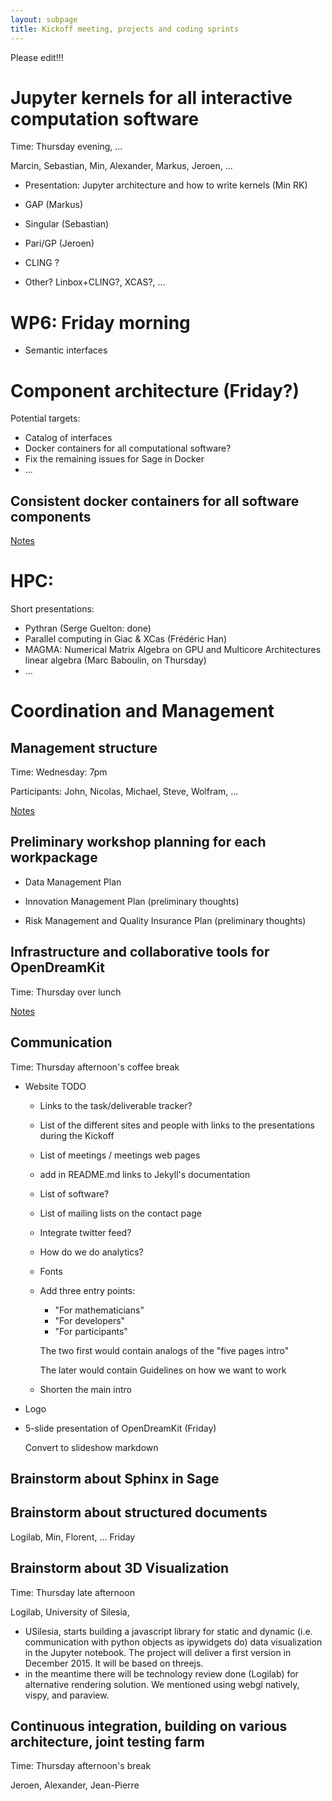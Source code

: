 ```yaml
---
layout: subpage
title: Kickoff meeting, projects and coding sprints
---
```


Please edit!!!

# Jupyter kernels for all interactive computation software

Time: Thursday evening, ...

Marcin, Sebastian, Min, Alexander, Markus, Jeroen, ...

- Presentation: Jupyter architecture and how to write kernels (Min RK)
- GAP (Markus)
- Singular (Sebastian)
- Pari/GP (Jeroen)
- CLING ?

- Other? Linbox+CLING?, XCAS?, ...

# WP6: Friday morning

- Semantic interfaces

# Component architecture (Friday?)

Potential targets:

- Catalog of interfaces
- Docker containers for all computational software?
- Fix the remaining issues for Sage in Docker
- ...

## Consistent docker containers for all software components

[Notes](../docker)

# HPC:

Short presentations:

- Pythran (Serge Guelton: done)
- Parallel computing in Giac & XCas (Frédéric Han)
- MAGMA: Numerical Matrix Algebra on GPU and Multicore Architectures
  linear algebra (Marc Baboulin, on Thursday)
- ...

# Coordination and Management

## Management structure

Time: Wednesday: 7pm

Participants: John, Nicolas, Michael, Steve, Wolfram, ...

[Notes](../management_structure)

## Preliminary workshop planning for each workpackage

- Data Management Plan

- Innovation Management Plan (preliminary thoughts)

- Risk Management and Quality Insurance Plan (preliminary thoughts)

## Infrastructure and collaborative tools for OpenDreamKit

Time: Thursday over lunch

[Notes](../infrastructure)

## Communication

Time: Thursday afternoon's coffee break

- Website TODO

  - Links to the task/deliverable tracker?
  - List of the different sites and people
    with links to the presentations during the Kickoff
  - List of meetings / meetings web pages
  - add in README.md links to Jekyll's documentation
  - List of software?
  - List of mailing lists on the contact page
  - Integrate twitter feed?
  - How do we do analytics?
  - Fonts
  - Add three entry points:
    - "For mathematicians"
    - "For developers"
    - "For participants"

    The two first would contain analogs of the "five pages intro"

    The later would contain Guidelines on how we want to work

  - Shorten the main intro

- Logo

- 5-slide presentation of OpenDreamKit (Friday)

  Convert to slideshow markdown

## Brainstorm about Sphinx in Sage

## Brainstorm about structured documents

Logilab, Min, Florent, ... Friday

## Brainstorm about 3D Visualization

Time: Thursday late afternoon

Logilab, University of Silesia, 

 - USilesia, starts building a javascript library for static and dynamic (i.e. communication with python objects as ipywidgets do) data visualization in the Jupyter notebook. The project will deliver a first version in December 2015. It will be based on threejs.  
 - in the meantime there will be technology review done (Logilab) for alternative rendering solution. We mentioned using webgl natively, vispy, and paraview.

## Continuous integration, building on various architecture, joint testing farm

Time: Thursday afternoon's break

Jeroen, Alexander, Jean-Pierre
